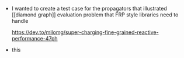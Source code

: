 - I wanted to create a test case for the propagators that illustrated [[diamond graph]] evaluation problem that FRP style libraries need to handle
  
    https://dev.to/milomg/super-charging-fine-grained-reactive-performance-47ph
- this